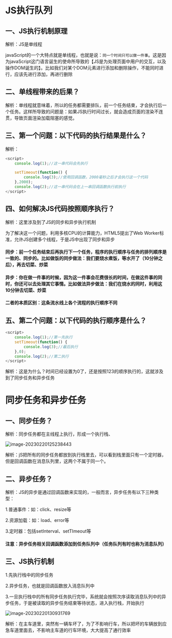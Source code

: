 # JS执行队列

## 一、JS执行机制原理

解析：JS是单线程

javaScript的一个大特点就是单线程，也就是说：`同一个时间只可以做一件事`。这是因为javaScript这门语言诞生的使命所导致的【JS是为处理页面中用户的交互，以及操作DOM诞生的】。比如我们对某个DOM元素进行添加和删除操作，不能同时进行，应该先进行添加，再进行删除

## 二、单线程带来的后果？

解析：单线程就意味着，所以的任务都需要排队，前一个任务结束，才会执行后一个任务。这样所导致的问题是：如果JS执行时间过长，就会造成页面的渲染不连贯，导致页面渲染加载阻塞的感觉。

## 三、第一个问题：以下代码的执行结果是什么？

解析：

```javascript
<script>
    console.log(1);//这一串代码会先执行

    setTimeout(function() {
        console.log(3);//使用回调函数，2000毫秒之后才会执行这一个代码
    },2000);
    console.log(2);//这一串代码会在上一串回调函数执行前执行
</script>
```

## 四、如何解决JS代码按照顺序执行？

解析：这里涉及到了JS的同步和异步执行机制

为了解决这一个问题，利用多核CPU的计算能力，HTML5提出了Web Worker标准，允许JS创建多个线程，于是JS中出现了同步和异步

#### 同步：前一个任务结束后再执行下一个任务，程序的执行顺序与任务的排列顺序是一致的、同步的。比如做饭的同步做法：我们要烧水煮饭，等水开了（10分钟之后），再去切菜、炒菜

#### 异步：你在做一件事的时候，因为这一件事会花费很长的时间，在做这件事的同时，你还可以去处理其它事情。比如做法异步做法：我们在烧水的同时，利用这10分钟去切菜、炒菜

#### 二者的本质区别：这条流水线上各个流程的执行顺序不同

## 五、第二个问题：以下代码的执行顺序是什么？

 ```javaScript
 <script>
     console.log(1);//第一先执行
     setTimeout(function() {
         console.log(3);//最后执行
     },0);
     console.log(2);//第二执行
 </script>
 ```

解析：这是为什么？时间已经设置为0了，还是按照123的顺序执行的，这就涉及到了同步任务和异步任务

# 同步任务和异步任务

## 一、同步任务？

解析：同步任务都在主线程上执行，形成一个执行栈、

![image-20230220125238443](C:\Users\谭磊\AppData\Roaming\Typora\typora-user-images\image-20230220125238443.png)

解析：jS把所有的同步任务都放到执行栈里去，可以看到栈里面只有一个定时器，但是回调函数在消息队列里，这两个不属于同一个。

## 二、异步任务？

解析：JS的异步是通过回调函数来实现的，一般而言，异步任务有以下三种类型：

1.普通事件：如：click、resize等

2.资源加载：如：load、error等

3.定时器：包括setInterval、setTImeout等

#### 注意：异步任务相关回调函数添加到任务队列中（任务队列有时也称为消息队列）

## 三、JS执行机制

1.先执行栈中的同步任务

2.异步任务，也就是回调函数放入消息队列中

3.一旦执行栈中的所有同步任务执行完毕，系统就会按照次序读取消息队列中的异步任务，于是被读取的异步任务结束等待状态，进入执行栈，开始执行

![image-20230220130931769](C:\Users\谭磊\AppData\Roaming\Typora\typora-user-images\image-20230220130931769.png)

解析：在主车道里，突然有一辆车坏了，为了不影响行车，所以把坏的车辆放到应急车道里面去，不影响主车道的行车环境，大大提高了通行效率
